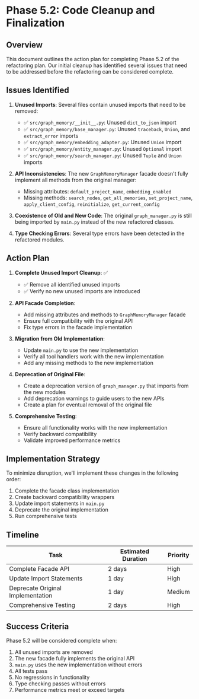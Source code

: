 # Phase 5.2: Code Cleanup and Finalization

## Overview

This document outlines the action plan for completing Phase 5.2 of the refactoring plan. Our initial cleanup has identified several issues that need to be addressed before the refactoring can be considered complete.

## Issues Identified

1. **Unused Imports**: Several files contain unused imports that need to be removed:
   - ✅ `src/graph_memory/__init__.py`: Unused `dict_to_json` import
   - ✅ `src/graph_memory/base_manager.py`: Unused `traceback`, `Union`, and `extract_error` imports
   - ✅ `src/graph_memory/embedding_adapter.py`: Unused `Union` import
   - ✅ `src/graph_memory/entity_manager.py`: Unused `Optional` import
   - ✅ `src/graph_memory/search_manager.py`: Unused `Tuple` and `Union` imports

2. **API Inconsistencies**: The new `GraphMemoryManager` facade doesn't fully implement all methods from the original manager:
   - Missing attributes: `default_project_name`, `embedding_enabled`
   - Missing methods: `search_nodes`, `get_all_memories`, `set_project_name`, `apply_client_config`, `reinitialize`, `get_current_config`

3. **Coexistence of Old and New Code**: The original `graph_manager.py` is still being imported by `main.py` instead of the new refactored classes.

4. **Type Checking Errors**: Several type errors have been detected in the refactored modules.

## Action Plan

1. **Complete Unused Import Cleanup**: ✅
   - ✅ Remove all identified unused imports
   - ✅ Verify no new unused imports are introduced

2. **API Facade Completion**:
   - Add missing attributes and methods to `GraphMemoryManager` facade
   - Ensure full compatibility with the original API
   - Fix type errors in the facade implementation

3. **Migration from Old Implementation**:
   - Update `main.py` to use the new implementation
   - Verify all tool handlers work with the new implementation
   - Add any missing methods to the new implementation

4. **Deprecation of Original File**:
   - Create a deprecation version of `graph_manager.py` that imports from the new modules
   - Add deprecation warnings to guide users to the new APIs
   - Create a plan for eventual removal of the original file

5. **Comprehensive Testing**:
   - Ensure all functionality works with the new implementation
   - Verify backward compatibility
   - Validate improved performance metrics

## Implementation Strategy

To minimize disruption, we'll implement these changes in the following order:

1. Complete the facade class implementation
2. Create backward compatibility wrappers
3. Update import statements in `main.py`
4. Deprecate the original implementation
5. Run comprehensive tests

## Timeline

| Task | Estimated Duration | Priority |
|------|-------------------|----------|
| Complete Facade API | 2 days | High |
| Update Import Statements | 1 day | High |
| Deprecate Original Implementation | 1 day | Medium |
| Comprehensive Testing | 2 days | High |

## Success Criteria

Phase 5.2 will be considered complete when:

1. All unused imports are removed
2. The new facade fully implements the original API
3. `main.py` uses the new implementation without errors
4. All tests pass
5. No regressions in functionality
6. Type checking passes without errors
7. Performance metrics meet or exceed targets 